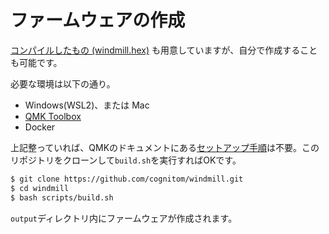 # ファームウェアの作成

[コンパイルしたもの (windmill.hex)](https://github.com/cognitom/windmill/releases) も用意していますが、自分で作成することも可能です。

必要な環境は以下の通り。

- Windows(WSL2)、または Mac
- [QMK Toolbox](https://github.com/qmk/qmk_toolbox/releases)
- Docker

上記整っていれば、QMKのドキュメントにある[セットアップ手順](https://docs.qmk.fm/#/newbs_getting_started)は不要。このリポジトリをクローンして`build.sh`を実行すればOKです。

```bash
$ git clone https://github.com/cognitom/windmill.git
$ cd windmill
$ bash scripts/build.sh
```

`output`ディレクトリ内にファームウェアが作成されます。
